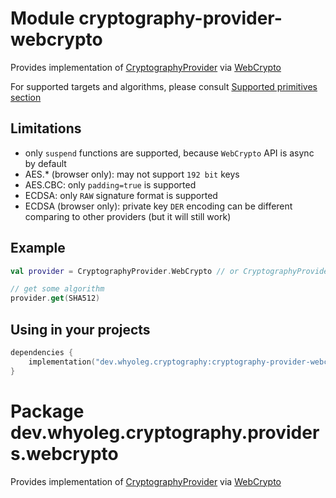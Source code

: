 # Module cryptography-provider-webcrypto

Provides implementation of [CryptographyProvider][CryptographyProvider] via [WebCrypto][WebCrypto]

For supported targets and algorithms, please consult [Supported primitives section][Supported primitives section]

## Limitations

* only `suspend` functions are supported, because `WebCrypto` API is async by default
* AES.* (browser only): may not support `192 bit` keys
* AES.CBC: only `padding=true` is supported
* ECDSA: only `RAW` signature format is supported
* ECDSA (browser only): private key `DER` encoding can be different comparing to other providers
  (but it will still work)

## Example

```kotlin
val provider = CryptographyProvider.WebCrypto // or CryptographyProvider.Default

// get some algorithm
provider.get(SHA512)
```

## Using in your projects

```kotlin
dependencies {
    implementation("dev.whyoleg.cryptography:cryptography-provider-webcrypto:0.2.0")
}
```

[CryptographyProvider]: https://whyoleg.github.io/cryptography-kotlin/api/cryptography-core/dev.whyoleg.cryptography/-cryptography-provider/index.html

[WebCrypto]: https://developer.mozilla.org/en-US/docs/Web/API/Web_Crypto_API

[Supported primitives section]: https://whyoleg.github.io/cryptography-kotlin/providers#supported-primitives

# Package dev.whyoleg.cryptography.providers.webcrypto

Provides implementation of [CryptographyProvider][CryptographyProvider] via [WebCrypto][WebCrypto]

[CryptographyProvider]: https://whyoleg.github.io/cryptography-kotlin/api/cryptography-core/dev.whyoleg.cryptography/-cryptography-provider/index.html

[WebCrypto]: https://developer.mozilla.org/en-US/docs/Web/API/Web_Crypto_API

[Supported primitives section]: https://whyoleg.github.io/cryptography-kotlin/providers#supported-primitives
